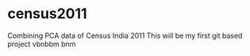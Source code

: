 # census2011
Combining PCA data of Census India 2011
This will be my first git based project
vbnbbm bnm